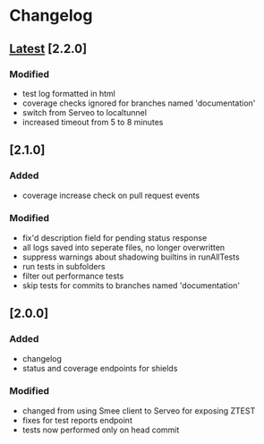 # Changelog

## [Latest](https://github.com/cortex-lab/matlab-ci/commits/master) [2.2.0]

### Modified

- test log formatted in html
- coverage checks ignored for branches named 'documentation' 
- switch from Serveo to localtunnel
- increased timeout from 5 to 8 minutes

## [2.1.0]
### Added

- coverage increase check on pull request events

### Modified

- fix'd description field for pending status response
- all logs saved into seperate files, no longer overwritten
- suppress warnings about shadowing builtins in runAllTests
- run tests in subfolders
- filter out performance tests
- skip tests for commits to branches named 'documentation'

## [2.0.0]
### Added

- changelog
- status and coverage endpoints for shields

### Modified

- changed from using Smee client to Serveo for exposing ZTEST
- fixes for test reports endpoint
- tests now performed only on head commit
